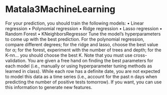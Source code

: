 # Matala3MachineLearning
For your prediction, you should train the following models: • Linear regression • Polynomial regression • Ridge regression • Lasso regression • Random Forest • KNeighborsRegressor Tune the model’s hyperparameters to come up with the best prediction. For the polynomial  regression, compare different degrees; for the ridge and lasso, choose the best value for α;  for the forest, experiment with the number of trees and depth; for the K-nn… you should  choose the best K. Note that you must use cross-validation. You are given a free hand on finding the best  parameters for each model (i.e., manually or using hyperparameter tuning methods as  learned in class). While each row has a definite date, you are not expected to model this data as a time series (i.e., account for the past n days when predicting the number of positive tests tomorrow). If  you want, you can use this information to generate new features.
